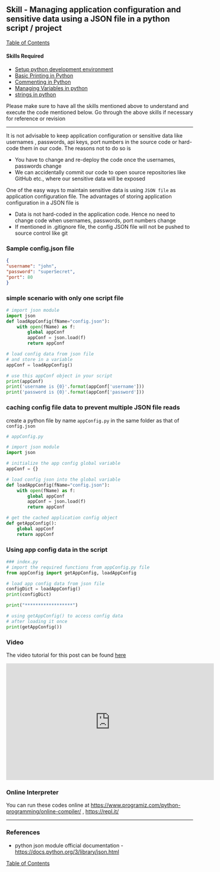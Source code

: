 
## Skill - Managing application configuration and sensitive data using a JSON file in a python script / project
[Table of Contents](https://nagasudhir.blogspot.com/2020/04/taming-python-table-of-contents.html)

#### Skills Required
* [Setup python development environment](https://nagasudhir.blogspot.com/2020/04/setup-python-development-environment_14.html)
* [Basic Printing in Python](https://nagasudhir.blogspot.com/2020/04/basic-printing-in-python.html)
* [Commenting in Python](https://nagasudhir.blogspot.com/2020/04/comments-in-python.html)
* [Managing Variables in python](https://nagasudhir.blogspot.com/2020/04/managing-variables-in-python.html)
* [strings in python](https://nagasudhir.blogspot.com/2020/04/strings-in-python.html)

Please make sure to have all the skills mentioned above to understand and execute the code mentioned below. Go through the above skills if necessary for reference or revision

<hr/>

It is not advisable to keep application configuration or sensitive data like usernames , passwords, api keys, port numbers in the source code or hard-code them in our code. The reasons not to do so is
* You have to change and re-deploy the code once the usernames, passwords change
* We can accidentally commit our code to open source repositories like GitHub etc., where our sensitive data will be exposed

One of the easy ways to maintain sensitive data is using `JSON file` as application configuration file. 
The advantages of storing application configuration in a JSON file is 
* Data is not hard-coded in the application code. Hence no need to change code when usernames, passwords, port numbers change
* If mentioned in .gitignore file, the config JSON file will not be pushed to source control like git

### Sample config.json file
```json
{
"username": "john",
"password": "superSecret",
"port": 80
}
```

### simple scenario with only one script file
```python
# import json module
import json
def loadAppConfig(fName="config.json"):
    with open(fName) as f:
        global appConf
        appConf = json.load(f)
        return appConf

# load config data from json file
# and store in a variable
appConf = loadAppConfig()

# use this appConf object in your script
print(appConf)
print('username is {0}'.format(appConf['username']))
print('password is {0}'.format(appConf['password']))
```

### caching config file data to prevent multiple JSON file reads
create a python file by name ```appConfig.py``` in the same folder as that of ```config.json```
```python
# appConfig.py

# import json module
import json

# initialize the app config global variable
appConf = {}

# load config json into the global variable
def loadAppConfig(fName="config.json"):
    with open(fName) as f:
        global appConf
        appConf = json.load(f)
        return appConf

# get the cached application config object
def getAppConfig():
    global appConf
    return appConf
```

### Using app config data in the script
```python
### index.py
# import the required functions from appConfig.py file
from appConfig import getAppConfig, loadAppConfig

# load app config data from json file
configDict = loadAppConfig()
print(configDict)

print("******************")

# using getAppConfig() to access config data
# after loading it once
print(getAppConfig())
```

### Video
The video tutorial for this post can be found [here](https://youtu.be/sPl6H9_3ZKI)

<iframe width="560" height="315" src="https://www.youtube.com/embed/sPl6H9_3ZKI" frameborder="0" allow="accelerometer; autoplay; clipboard-write; encrypted-media; gyroscope; picture-in-picture" allowfullscreen></iframe>

### Online Interpreter
You can run these codes online at https://www.programiz.com/python-programming/online-compiler/ , https://repl.it/

<hr/>

### References
* python json module official documentation - https://docs.python.org/3/library/json.html

[Table of Contents](https://nagasudhir.blogspot.com/2020/04/taming-python-table-of-contents.html)

<!--stackedit_data:
eyJwcm9wZXJ0aWVzIjoidGl0bGU6IE1hbmFnZSBhcHBsaWNhdG
lvbiBjb25maWd1cmF0aW9uIHdpdGgganNvbiBmaWxlXG5hdXRo
b3I6IE5hZ2FzdWRoaXIgUHVsbGFcbnRhZ3M6ICd0YW1pbmdfcH
l0aG9uLCB0YW1pbmdfcHl0aG9uX3NraWxsJ1xuY2F0ZWdvcmll
czogdGFtaW5nX3B5dGhvbl9za2lsbFxuZGF0ZTogJzIwMjEtMD
EtMjAnXG4iLCJoaXN0b3J5IjpbLTE2NTA0NDM1ODYsMTM4ODE2
OTI2LC0xMDQ5MjQ5NjQxLC02MTc2NTg3NzgsLTE3NDgxMDk4OT
gsLTE2MTY4OTY3NzksMTkwMDEzNzAwMl19
-->